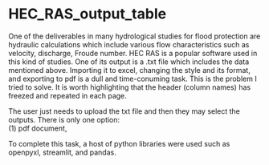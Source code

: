 # HEC_RAS_output_table

One of the deliverables in many hydrological studies for flood protection are hydraulic calculations which include various flow characteristics such as velocity, discharge, Froude number. HEC RAS is a popular software used in this kind of studies. One of its output is a .txt file which includes the data mentioned above. Importing it to excel, changing the style and its format, and exporting to pdf is a dull and time-conuming task. This is the problem I tried to solve. It is worth highlighting that the header (column names) has freezed and repeated in each page. <br />

The user just needs to upload the txt file and then they may select the outputs. There is only one option:  <br />
(1) pdf document, <br />

To complete this task, a host of python libraries were used such as openpyxl, streamlit, and pandas.
